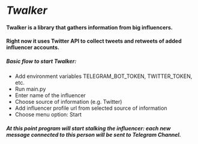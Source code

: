 # *Twalker*

#### Twalker is a library that gathers information from big influencers.
#### Right now it uses Twitter API to collect tweets and retweets of added influencer accounts.

##### Basic flow to start Twalker: 
- Add environment variables TELEGRAM_BOT_TOKEN, TWITTER_TOKEN, etc.
- Run main.py
- Enter name of the influencer
- Choose source of information (e.g. Twitter)
- Add influencer profile url from selected source of information
- Choose menu option: Start
##### At this point program will start stalking the influencer: each new message connected to this person will be sent to Telegram Channel.
